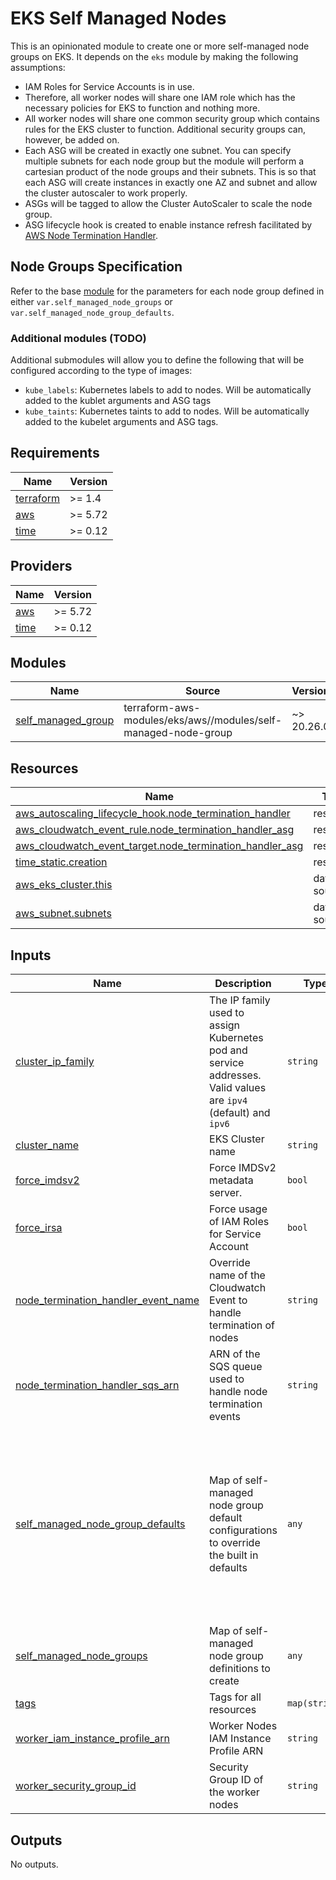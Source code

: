 # EKS Self Managed Nodes

This is an opinionated module to create one or more self-managed node groups on EKS. It depends on
the `eks` module by making the following assumptions:

- IAM Roles for Service Accounts is in use.
- Therefore, all worker nodes will share one IAM role which has the necessary policies for EKS
  to function and nothing more.
- All worker nodes will share one common security group which contains rules for the EKS cluster
  to function. Additional security groups can, however, be added on.
- Each ASG will be created in exactly one subnet. You can specify multiple subnets for each node
  group but the module will perform a cartesian product of the node groups and their subnets. This
  is so that each ASG will create instances in exactly one AZ and subnet and allow the cluster
  autoscaler to work properly.
- ASGs will be tagged to allow the Cluster AutoScaler to scale the node group.
- ASG lifecycle hook is created to enable instance refresh facilitated by
  [AWS Node Termination Handler](https://github.com/aws/aws-node-termination-handler).

## Node Groups Specification

Refer to the base
[module](https://github.com/terraform-aws-modules/terraform-aws-eks/tree/master/modules/self-managed-node-group)
for the parameters for each node group defined in either `var.self_managed_node_groups` or
`var.self_managed_node_group_defaults`.

### Additional modules (TODO)

Additional submodules will allow you to define the following that will be configured according to
the type of images:

- `kube_labels`: Kubernetes labels to add to nodes.
  Will be automatically added to the kublet arguments and ASG tags
- `kube_taints`: Kubernetes taints to add to nodes.
  Will be automatically added to the kubelet arguments and ASG tags.

<!-- BEGIN_TF_DOCS -->
## Requirements

| Name | Version |
|------|---------|
| <a name="requirement_terraform"></a> [terraform](#requirement\_terraform) | >= 1.4 |
| <a name="requirement_aws"></a> [aws](#requirement\_aws) | >= 5.72 |
| <a name="requirement_time"></a> [time](#requirement\_time) | >= 0.12 |

## Providers

| Name | Version |
|------|---------|
| <a name="provider_aws"></a> [aws](#provider\_aws) | >= 5.72 |
| <a name="provider_time"></a> [time](#provider\_time) | >= 0.12 |

## Modules

| Name | Source | Version |
|------|--------|---------|
| <a name="module_self_managed_group"></a> [self\_managed\_group](#module\_self\_managed\_group) | terraform-aws-modules/eks/aws//modules/self-managed-node-group | ~> 20.26.0 |

## Resources

| Name | Type |
|------|------|
| [aws_autoscaling_lifecycle_hook.node_termination_handler](https://registry.terraform.io/providers/hashicorp/aws/latest/docs/resources/autoscaling_lifecycle_hook) | resource |
| [aws_cloudwatch_event_rule.node_termination_handler_asg](https://registry.terraform.io/providers/hashicorp/aws/latest/docs/resources/cloudwatch_event_rule) | resource |
| [aws_cloudwatch_event_target.node_termination_handler_asg](https://registry.terraform.io/providers/hashicorp/aws/latest/docs/resources/cloudwatch_event_target) | resource |
| [time_static.creation](https://registry.terraform.io/providers/hashicorp/time/latest/docs/resources/static) | resource |
| [aws_eks_cluster.this](https://registry.terraform.io/providers/hashicorp/aws/latest/docs/data-sources/eks_cluster) | data source |
| [aws_subnet.subnets](https://registry.terraform.io/providers/hashicorp/aws/latest/docs/data-sources/subnet) | data source |

## Inputs

| Name | Description | Type | Default | Required |
|------|-------------|------|---------|:--------:|
| <a name="input_cluster_ip_family"></a> [cluster\_ip\_family](#input\_cluster\_ip\_family) | The IP family used to assign Kubernetes pod and service addresses. Valid values are `ipv4` (default) and `ipv6` | `string` | `"ipv4"` | no |
| <a name="input_cluster_name"></a> [cluster\_name](#input\_cluster\_name) | EKS Cluster name | `string` | n/a | yes |
| <a name="input_force_imdsv2"></a> [force\_imdsv2](#input\_force\_imdsv2) | Force IMDSv2 metadata server. | `bool` | `true` | no |
| <a name="input_force_irsa"></a> [force\_irsa](#input\_force\_irsa) | Force usage of IAM Roles for Service Account | `bool` | `true` | no |
| <a name="input_node_termination_handler_event_name"></a> [node\_termination\_handler\_event\_name](#input\_node\_termination\_handler\_event\_name) | Override name of the Cloudwatch Event to handle termination of nodes | `string` | `""` | no |
| <a name="input_node_termination_handler_sqs_arn"></a> [node\_termination\_handler\_sqs\_arn](#input\_node\_termination\_handler\_sqs\_arn) | ARN of the SQS queue used to handle node termination events | `string` | n/a | yes |
| <a name="input_self_managed_node_group_defaults"></a> [self\_managed\_node\_group\_defaults](#input\_self\_managed\_node\_group\_defaults) | Map of self-managed node group default configurations to override the built in defaults | `any` | <pre>{<br>  "create_iam_role": false,<br>  "disk_size": 50,<br>  "ebs_optimized": true,<br>  "enable_monitoring": true,<br>  "instance_refresh": {<br>    "preferences": {<br>      "min_healthy_percentage": 66<br>    },<br>    "strategy": "Rolling"<br>  },<br>  "protect_from_scale_in": false,<br>  "update_launch_template_default_version": true<br>}</pre> | no |
| <a name="input_self_managed_node_groups"></a> [self\_managed\_node\_groups](#input\_self\_managed\_node\_groups) | Map of self-managed node group definitions to create | `any` | `{}` | no |
| <a name="input_tags"></a> [tags](#input\_tags) | Tags for all resources | `map(string)` | `{}` | no |
| <a name="input_worker_iam_instance_profile_arn"></a> [worker\_iam\_instance\_profile\_arn](#input\_worker\_iam\_instance\_profile\_arn) | Worker Nodes IAM Instance Profile ARN | `string` | n/a | yes |
| <a name="input_worker_security_group_id"></a> [worker\_security\_group\_id](#input\_worker\_security\_group\_id) | Security Group ID of the worker nodes | `string` | n/a | yes |

## Outputs

No outputs.
<!-- END_TF_DOCS -->
